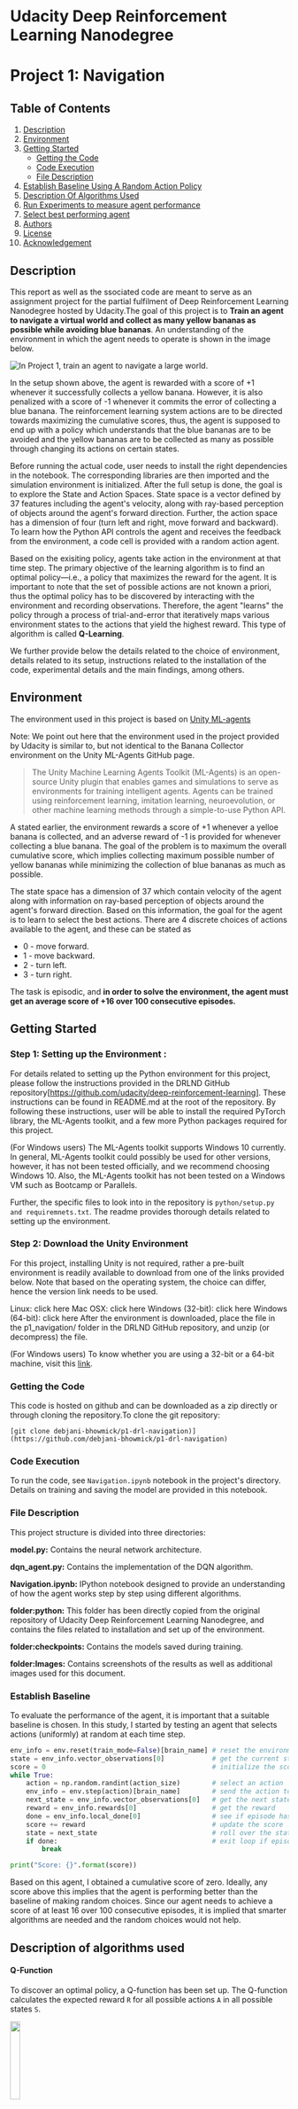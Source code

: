 # Udacity Deep Reinforcement Learning Nanodegree 
# Project 1: Navigation

## Table of Contents
1. [Description](Description])
2. [Environment](Environment)
3. [Getting Started](Getting_Started)
   * [Getting the Code](Installing)
   * [Code Execution](Executing_Program)
   * [File Description](File_Description)
4. [Establish Baseline Using A Random Action Policy](Establish_baseline_using_a_random_action_policy)
5. [Description Of Algorithms Used](Description_of_algorithms_used)
6. [Run Experiments to measure agent performance](Run_experiments_to_measure_agent_performance)
7. [Select best performing agent](Select_best_performing_agent)
8. [Authors](Authors)
9. [License](License)
10. [Acknowledgement](Acknowledgement)

## Description
This report as well as the ssociated code are meant to serve as an assignment project for the partial fulfilment of Deep Reinforcement Learning Nanodegree hosted by Udacity.The goal of this project is to  **Train an agent to navigate a virtual world and collect as many yellow bananas as possible while avoiding blue bananas**. An understanding of the environment in which the agent needs to operate is shown in the image below.

![In Project 1, train an agent to navigate a large world.](images/banana_agent.gif)

In the setup shown above, the agent is rewarded with a score of +1 whenever it successfully collects a yellow banana. However, it is also penalized with a score of -1 whenever it commits the error of collecting a blue banana. The reinforcement learning system actions are to be directed towards maximizing the cumulative scores, thus, the agent is supposed to end up with a policy which understands that the blue bananas are to be avoided and the yellow bananas are to be collected as many as possible through changing its actions on certain states.

Before running the actual code, user needs to install the right dependencies in the notebook. The corresponding libraries are then imported and the simulation environment is initialized. After the full setup is done, the goal is to explore the State and Action Spaces. State space is a vector defined by 37 features including the agent's velocity, along with ray-based perception of objects around the agent's forward direction. Further, the action space has a dimension of four (turn left and right, move forward and backward). To learn how the Python API controls the agent and receives the feedback from the environment, a code cell is provided with a random action agent.

Based on the exisiting policy, agents take action in the environment at that time step. The primary objective of the learning algorithm is to find an optimal policy&mdash;i.e., a policy that maximizes the reward for the agent. It is important to note that the set of possible actions are not known a priori, thus the optimal policy has to be discovered by interacting with the environment and recording observations. Therefore, the agent "learns" the policy through a process of trial-and-error that iteratively maps various environment states to the actions that yield the highest reward. This type of algorithm is called **Q-Learning**.

 We further provide below the details related to the choice of environment, details related to its setup, instructions related to the installation of the code, experimental details and the main findings, among others. 

## Environment <a name="Environment"></a>

The environment used in this project is based on [Unity ML-agents](https://github.com/Unity-Technologies/ml-agents)

Note: We point out here that the environment used in the project provided by Udacity is similar to, but not identical to the Banana Collector environment on the Unity ML-Agents GitHub page.

> The Unity Machine Learning Agents Toolkit (ML-Agents) is an open-source Unity plugin that enables games and simulations to serve as environments for training intelligent agents. Agents can be trained using reinforcement learning, imitation learning, neuroevolution, or other machine learning methods through a simple-to-use Python API. 

A stated earlier, the environment rewards a score of +1 whenever a yelloe banana is collected, and an adverse reward of -1 is provided for whenever collecting a blue banana. The goal of the problem is to maximum the overall cumulative score, which implies collecting maximum possible number of yellow bananas while minimizing the collection of blue bananas as much as possible. 

The state space has a dimension of 37 which contain velocity of the agent along with information on ray-based perception of objects around the agent's forward direction. Based on this information, the goal for the agent is to learn to select the best actions. There are 4 discrete choices of actions available to the agent, and these can be stated as

- 0 - move forward.
- 1 - move backward.
- 2 - turn left.
- 3 - turn right.

The task is episodic, and **in order to solve the environment, the agent must get an average score of +16 over 100 consecutive episodes.**

## Getting Started <a name="Getting_Started"></a>
### Step 1: Setting up the Environment : 
For details related to setting up the Python environment for this project, please follow the instructions provided in the DRLND GitHub repository[https://github.com/udacity/deep-reinforcement-learning]. These instructions can be found in README.md at the root of the repository. By following these instructions, user will be able to install the required PyTorch library, the ML-Agents toolkit, and a few more Python packages required for this project.

(For Windows users) The ML-Agents toolkit supports Windows 10 currently. In general, ML-Agents toolkit could possibly be used for other versions, however, it has not been tested officially, and we recommend choosing Windows 10. Also, the ML-Agents toolkit has not been tested on a Windows VM such as Bootcamp or Parallels.

Further, the specific files to look into in the repository is `python/setup.py and requiremnets.txt`. The readme provides thorough details related to setting up the environment.

### Step 2: Download the Unity Environment
For this project, installing Unity is not required, rather a pre-built environment is readily available to download from one of the links provided below. Note that based on the operating system, the choice can differ, hence the version link needs to be used.

Linux: click here
Mac OSX: click here
Windows (32-bit): click here
Windows (64-bit): click here
After the environment is downloaded, place the file in the p1_navigation/ folder in the DRLND GitHub repository, and unzip (or decompress) the file.

(For Windows users) To know whether you are using a 32-bit or a 64-bit machine, visit this [link](https://support.microsoft.com/en-us/windows/32-bit-and-64-bit-windows-frequently-asked-questions-c6ca9541-8dce-4d48-0415-94a3faa2e13d).

### Getting the Code <a name="Installing"></a>

This code is hosted on github and can be downloaded as a zip directly or through cloning the repository.To clone the git repository:
 
```[git clone debjani-bhowmick/p1-drl-navigation)](https://github.com/debjani-bhowmick/p1-drl-navigation)```

### Code Execution <a name="Executing_Program"></a>
To run the code, see `Navigation.ipynb` notebook in the project's directory. Details on training and saving the model are provided in this notebook. 

### File Description <a name=" File_Description"></a>
This project structure is divided into three directories:

<b> model.py:</b> Contains the neural network architecture.

<b> dqn_agent.py:</b> Contains the implementation of the DQN algorithm.

<b> Navigation.ipynb:</b> IPython notebook designed to provide an understanding of how the agent works step by step using different algorithms.

<b> folder:python:</b> This folder has been directly copied from the original repository of Udacity Deep Reinforcement Learning Nanodegree, and contains the files related to installation and set up of the environment.

<b> folder:checkpoints:</b> Contains the models saved during training.

<b>folder:Images:</b> Contains screenshots of the results as well as additional images used for this document.


### Establish Baseline <a name="Establish Baseline"></a>

To evaluate the performance of the agent, it is important that a suitable baseline is chosen. In this study, I started by testing an agent that selects actions (uniformly) at random at each time step.

```python
env_info = env.reset(train_mode=False)[brain_name] # reset the environment
state = env_info.vector_observations[0]            # get the current state
score = 0                                          # initialize the score
while True:
    action = np.random.randint(action_size)        # select an action
    env_info = env.step(action)[brain_name]        # send the action to the environment
    next_state = env_info.vector_observations[0]   # get the next state
    reward = env_info.rewards[0]                   # get the reward
    done = env_info.local_done[0]                  # see if episode has finished
    score += reward                                # update the score
    state = next_state                             # roll over the state to next time step
    if done:                                       # exit loop if episode finished
        break

print("Score: {}".format(score))
```

Based on this agent, I obtained a cumulative score of zero. Ideally, any score above this implies that the agent is performing better than the baseline of making random choices. Since our agent needs to achieve a score of at least 16 over 100 consecutive episodes, it is implied that smarter algorithms are needed and the random choices would not help. 

## Description of algorithms used <a name="Description of algorithms used"></a>

#### Q-Function
To discover an optimal policy, a Q-function has been set up. The Q-function calculates the expected reward `R` for all possible actions `A` in all possible states `S`.

<img src="assets/Q-function.png" width="19%" align="top-left" alt="" title="Q-function" />

The optimal policy `π*` for our case can then be defined as the action that maximizes the Q-function for a given state across all possible states. The optimal Q-function `Q*(s,a)` maximizes the total expected reward for an agent starting in state `s` and choosing action `a`, then following the optimal policy for each subsequent state.

<img src="images/optimal-policy-equation.png" width="47%" align="top-left" alt="" title="Optimal Policy Equation" />

For obtaining discounted returns at future time steps, the Q-function can be expanded to include the hyperparameter gamma `γ`.

<img src="images/optimal-action-value-function.png" width="67%" align="top-left" alt="" title="Optimal Action Value Function" />

While this algorithm is already a simple yet effective choice, a challenge associated with it is in choosing the right action to take while the agent is still learning the policy. Should the agent choose an action based on the Q-values observed thus far? Or, should the agent try a new action in hopes of earning a higher reward? This is known as the **exploration vs. exploitation dilemma**.

#### Epsilon Greedy Algorithm

The challenge outlined above can be addressed using the **𝛆-greedy algorithm**, and we implement it next in the project. With this approach, our agent can systematically manage the exploration vs. exploitation trade-off. The agent "explores" by picking a random action with some probability epsilon `𝛜`. However, the agent continues to "exploit" its knowledge of the environment by choosing actions based on the policy with probability (1-𝛜).

The value of epsilon is slowly reduced over time. Thus, while the agent favors exploration in the early stages of its learning process, it tends to favor exploitation as it gains more experience. The starting and ending values for epsilon, and the rate at which it decays are three hyperparameters that are later tuned during experimentation.

For details related to the logic behind 𝛆-greedy approach, see `agent.act()` method [here](https://github.com/debjani-bhowmick/p1-drl-navigation/master/model/agent/agent.py#L66) in `agent.py` of the source code.


#### Deep Q-Network (DQN)

Deep Q-Learning involves the use of a deep neural network for approximating the Q-function. Given a network `F`, discovering the optimal policy in this case is equivalent to  finding the best weights `w` such that `F(s,a,w) ≈ Q(s,a)`.

The neural network architecture used for this project can be found [here](https://github.com/debjani-bhowmick/p1-drl-navigation/master/model/model.py#L5) in the `model.py` file of the source code. The network contains three fully connected layers with 64, 64, and 4 nodes respectively. In our experience, testing with bigger networks (more nodes) as well as deeper networks (more layers) did not produce better results.

As for the network inputs, rather than feeding-in sequential batches of experience tuples, I randomly sample from a history of experiences using an approach called Experience Replay.


#### Experience Replay

With the experience replay incorporated, an RL agent is capable of learning from its past experience. 

Each experience is stored in a replay buffer as the agent interacts with the environment. The replay buffer contains a collection of experience tuples with the state, action, reward, and next state `(s, a, r, s')`. As part of the learning step, sampling is performed by the agent from this buffer. Sampling of experience is performed in a manner that the data is uncorrelated. This prevents action values from oscillating or diverging catastrophically, since a naive Q-learning algorithm could otherwise become biased by correlations between sequential experience tuples.

Also, experience replay improves learning through repetition. Through multiple passes performed over the data, our agent has multiple opportunities to learn from a single experience tuple. This is particularly useful for state-action pairs that occur infrequently within the environment.

The implementation of the replay buffer can be found [here](https://github.com/debjani-bhowmick/p1-drl-navigation/master/model/agent/agent.py#L133) in the `agent.py` file of the source code.

#### Double Deep Q-Network (DDQN)

One issue with Deep Q-Networks is they can overestimate Q-values (see [Thrun & Schwartz, 1993](https://www.ri.cmu.edu/pub_files/pub1/thrun_sebastian_1993_1/thrun_sebastian_1993_1.pdf)). The accuracy of the Q-values depends on which actions have been tried and which states have been explored. If the agent hasn't gathered enough experiences, the Q-function will end up selecting the maximum value from a noisy set of reward estimates. Early in the learning process, this can cause the algorithm to propagate incidentally high rewards that were obtained by chance (exploding Q-values). This could also result in fluctuating Q-values later in the process.

<img src="images/overestimating-Q-values.png" width="50%" align="top-left" alt="" title="Overestimating Q-values" />

We can address this issue using Double Q-Learning, where one set of parameters `w` is used to select the best action, and another set of parameters `w'` is used to evaluate that action.  

<img src="images/DDQN-slide.png" width="40%" align="top-left" alt="" title="DDQN" />

The DDQN implementation can be found [here](https://github.com/debjani-bhowmick/p1-drl-navigation/master/agent/agent.py#L96) in the `agent.py` file of the source code.


#### Dueling Networks 

The underlying idea of these networks is that they utilize two streams: one that estimates the state value function `V(s)`, and another that estimates the advantage for each action `A(s,a)`. These two values are then combined to obtain the desired Q-values.  

<img src="images/dueling-networks-slide.png" width="60%" align="top-left" alt="" title="DDQN" />

The reasoning behind this approach is that state values don't change much across actions, thus these could be estimated directly. However, the advantage function is used since we would like to measure the impact that individual actions have in each state.

The dueling agents are implemented within the fully connected layers [here](https://github.com/debjani-bhowmick/p1-drl-navigation/master/model/model.py#L21) in the `model.py` file of the source code.


### Model parameters and results

Details related to parameter values for used by the agent are stated below. These details can also be found in `dqn_agent.py` file of the code.

```
BUFFER_SIZE = int(1e5)  # replay buffer size
BATCH_SIZE = 64         # minibatch size
GAMMA = 0.99            # discount factor
LR = 5e-4               # learning rate
TAU = 1e-3              # for soft update of target parameters
UPDATE_EVERY = 4 
Optimizer : Adam
```

The employed neural networks in the implementation comprise the architecture as stated below, and this is defined in `model.py` of the code.

```
Input nodes (37) -> Fully Connected Layer (64 nodes, Relu activation) -> Fully Connected Layer (64 nodes, Relu activation) -> Ouput nodes (4)
```


Given the chosen architecture and parameters, our results are :

### 4. Run Experiments:

After the different components related to the algorithm have been set up and things are in place, the next goal is to measure the performance of our agent in the Banana environment. Performance is measured by the fewest number of episodes required to solve the environment.

Details related to the full set of experiments are shown in the table below. As can be seen, these experiments compare different combinations of the components and hyperparameters discussed above. For all the experiments, agents utilize a replay buffer.

<img src="images/experimentation_table.png" width="80%" align="top-left" alt="" title="experimentation_table" />



### 5. Select best performing agent

The best performing agents were able to achieve the desired goal in the provided environment in around 200-250 episodes. Although the overall set includes agents that utilized Double DQN and Dueling DQN, ultimately, best performance was achieved with a simple DQN with replay buffer.

<img src="images/DDQN_RB_Dueling_0.98_0.02.png" width="60%" align="top-left" alt="" title="Score evolution during the training of DDQN_RB_Dueling_Agent" />

**These results meets the project's expectation as the agent is able to receive an average reward (over 100 episodes) of at least +13 ( I kept 16 as limit). This agent met the criteria with least iteration, so I choose it as best among others.

### Lic<b>ensing, Authors, Acknowledgements <a name=" Licensing, Authors, Acknowledgements"></a>
<b> Author:</b> Debjani Bhowmick
  
<b> Acknowledgements: </b>Author would like to thank Udacity for providing an amazing Data Science Nanodegree Program.


